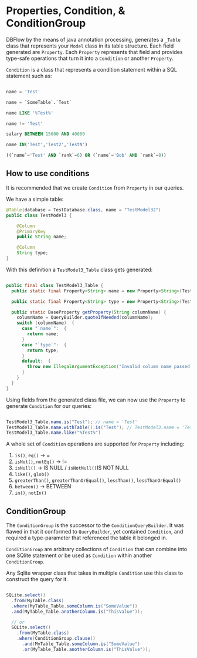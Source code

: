 # Properties, Condition, & ConditionGroup
DBFlow by the means of java annotation processing, generates a `_Table` class that represents your `Model` class in its table structure. Each field generated are  `Property`. Each `Property` represents that field and provides type-safe operations that turn it into a `Condition` or another `Property`.

`Condition` is a class that represents a condition statement within a SQL statement such as:

```sql

name = 'Test'

name = `SomeTable`.`Test`

name LIKE '%Test%'

name != 'Test'

salary BETWEEN 15000 AND 40000

name IN('Test','Test2','TestN')

((`name`='Test' AND `rank`=6) OR (`name`='Bob' AND `rank`=8))
```

## How to use conditions
It is recommended that we create `Condition` from `Property` in our queries.

We have a simple table:

```java
@Table(database = TestDatabase.class, name = "TestModel32")
public class TestModel3 {

    @Column
    @PrimaryKey
    public String name;

    @Column
    String type;
}
```

With this definition a `TestModel3_Table` class gets generated:

```java

public final class TestModel3_Table {
  public static final Property<String> name = new Property<String>(TestModel3.class, "name");

  public static final Property<String> type = new Property<String>(TestModel3.class, "type");

  public static BaseProperty getProperty(String columnName) {
    columnName = QueryBuilder.quoteIfNeeded(columnName);
    switch (columnName)  {
      case "`name`":  {
        return name;
      }
      case "`type`":  {
        return type;
      }
      default:  {
        throw new IllegalArgumentException("Invalid column name passed. Ensure you are calling the correct table's column");
      }
    }
  }
}
```

Using fields from the generated class file, we can now use the `Property` to generate `Condition` for our queries:

```java

TestModel3_Table.name.is("Test"); // name = 'Test'
TestModel3_Table.name.withTable().is("Test"); // TestModel3.name = 'Test'
TestModel3_Table.name.like("%Test%")
```

A whole set of `Condition` operations are supported for `Property` including:
1. `is()`, `eq()` -> =
2. `isNot()`, `notEq()` -> !=
3. `isNull()` -> IS NULL / `isNotNull()`IS NOT NULL
4. `like()`, `glob()`
5. `greaterThan()`, `greaterThanOrEqual()`, `lessThan()`, `lessThanOrEqual()`
6. `between()` -> BETWEEN
7. `in()`, `notIn()`

## ConditionGroup
The `ConditionGroup` is the successor to the `ConditionQueryBuilder`. It was flawed in that it conformed to `QueryBuilder`, yet contained `Condition`, and required a type-parameter that referenced the table it belonged in.

`ConditionGroup` are arbitrary collections of `Condition` that can combine into one SQlite statement _or_ be used as `Condition` within another `ConditionGroup`.

Any Sqlite wrapper class that takes in multiple `Condition` use this class to construct the query for it.

```java

SQLite.select()
  .from(MyTable.class)
  .where(MyTable_Table.someColumn.is("SomeValue"))
  .and(MyTable_Table.anotherColumn.is("ThisValue"));

  // or
  SQLite.select()
    .from(MyTable.class)
    .where(ConditionGroup.clause()
      .and(MyTable_Table.someColumn.is("SomeValue")
      .or(MyTable_Table.anotherColumn.is("ThisValue"));
```
